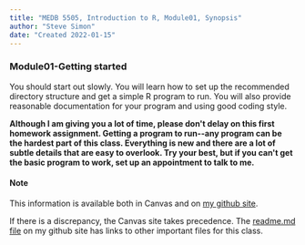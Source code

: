 ```yaml
---
title: "MEDB 5505, Introduction to R, Module01, Synopsis"
author: "Steve Simon"
date: "Created 2022-01-15"
---
```


### Module01-Getting started

You should start out slowly. You will learn how to set up the recommended directory structure and get a simple R program to run. You will also provide reasonable documentation for your program and using good coding style.

**Although I am giving you a lot of time, please don't delay on this first homework assignment. Getting a program to run--any program can be the hardest part of this class. Everything is new and there are a lot of subtle details that are easy to overlook. Try your best, but if you can't get the basic program to work, set up an appointment to talk to me.**

#### Note

<!---my git--->
This information is available both in Canvas and on [my github site][thisf].

If there is a discrepancy, the Canvas site takes precedence. The [readme.md file][mygit] on my github site has links to other important files for this class.

[thisf]: https://github.com/pmean/classes/introduction-to-r/blob/master/modules/5507-01-synopsis.md
[mygit]: https://github.com/pmean/classes/introduction-to-r/blob/master/README.md
<!---my git--->
